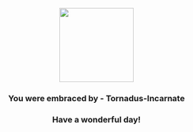 <p align="center">
    <img src="https://raw.githubusercontent.com/PokeAPI/sprites/master/sprites/pokemon/641.png" width="150" height="150">
</p>
<h3 align="center">You were embraced by - <b>Tornadus-Incarnate</b></h3>
<h3 align="center">Have a wonderful day!</h3>
